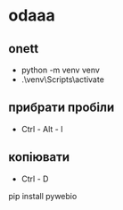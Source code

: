 # odaaa

## onett
- python -m venv venv
- .\venv\Scripts\activate

## прибрати пробіли  
- Ctrl - Alt - l

## копіювати 
- Ctrl - D

pip install pywebio

